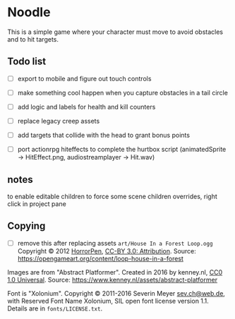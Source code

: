 # Noodle
This is a simple game where your character must move
to avoid obstacles and to hit targets.

## Todo list
- [ ] export to mobile and figure out touch controls
- [ ] make something cool happen when you capture obstacles in a tail circle
- [ ] add logic and labels for health and kill counters
- [ ] replace legacy creep assets
- [ ] add targets that collide with the head to grant bonus points
- [ ] port actionrpg hiteffects to complete the hurtbox script (animatedSprite -> HitEffect.png, audiostreamplayer -> Hit.wav)


## notes
to enable editable children to force some scene children overrides, right click in project pane


## Copying
- [ ] remove this after replacing assets
`art/House In a Forest Loop.ogg` Copyright &copy; 2012 [HorrorPen](https://opengameart.org/users/horrorpen), [CC-BY 3.0: Attribution](http://creativecommons.org/licenses/by/3.0/). Source: https://opengameart.org/content/loop-house-in-a-forest

Images are from "Abstract Platformer". Created in 2016 by kenney.nl, [CC0 1.0 Universal](http://creativecommons.org/publicdomain/zero/1.0/). Source: https://www.kenney.nl/assets/abstract-platformer

Font is "Xolonium". Copyright &copy; 2011-2016 Severin Meyer <sev.ch@web.de>, with Reserved Font Name Xolonium, SIL open font license version 1.1. Details are in `fonts/LICENSE.txt`.
